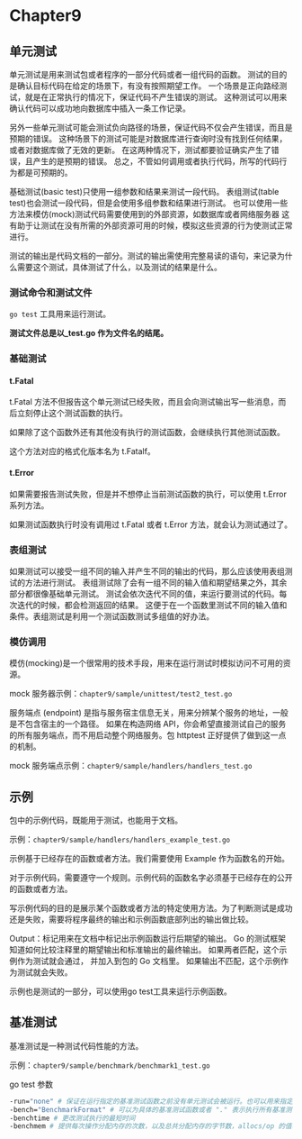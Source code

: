 # Chapter9

## 单元测试
单元测试是用来测试包或者程序的一部分代码或者一组代码的函数。
测试的目的是确认目标代码在给定的场景下，有没有按照期望工作。
一个场景是正向路经测试，就是在正常执行的情况下，保证代码不产生错误的测试。
这种测试可以用来确认代码可以成功地向数据库中插入一条工作记录。

另外一些单元测试可能会测试负向路径的场景，保证代码不仅会产生错误，而且是预期的错误。
这种场景下的测试可能是对数据库进行查询时没有找到任何结果，或者对数据库做了无效的更新。
在这两种情况下，测试都要验证确实产生了错误，且产生的是预期的错误。
总之，不管如何调用或者执行代码，所写的代码行为都是可预期的。

基础测试(basic test)只使用一组参数和结果来测试一段代码。
表组测试(table test)也会测试一段代码，但是会使用多组参数和结果进行测试。
也可以使用一些方法来模仿(mock)测试代码需要使用到的外部资源，如数据库或者网络服务器
这有助于让测试在没有所需的外部资源可用的时候，模拟这些资源的行为使测试正常进行。

测试的输出是代码文档的一部分。测试的输出需使用完整易读的语句，来记录为什么需要这个测试，具体测试了什么，以及测试的结果是什么。

### 测试命令和测试文件
`go test` 工具用来运行测试。

**测试文件总是以_test.go 作为文件名的结尾。**

### 基础测试
#### t.Fatal
t.Fatal 方法不但报告这个单元测试已经失败，而且会向测试输出写一些消息，而后立刻停止这个测试函数的执行。

如果除了这个函数外还有其他没有执行的测试函数，会继续执行其他测试函数。

这个方法对应的格式化版本名为 t.Fatalf。

#### t.Error
如果需要报告测试失败，但是并不想停止当前测试函数的执行，可以使用 t.Error 系列方法。

如果测试函数执行时没有调用过 t.Fatal 或者 t.Error 方法，就会认为测试通过了。

### 表组测试
如果测试可以接受一组不同的输入并产生不同的输出的代码，那么应该使用表组测试的方法进行测试。
表组测试除了会有一组不同的输入值和期望结果之外，其余部分都很像基础单元测试。
测试会依次迭代不同的值，来运行要测试的代码。每次迭代的时候，都会检测返回的结果。
这便于在一个函数里测试不同的输入值和条件。表组测试是利用一个测试函数测试多组值的好办法。

### 模仿调用
模仿(mocking)是一个很常用的技术手段，用来在运行测试时模拟访问不可用的资源。

mock 服务器示例：`chapter9/sample/unittest/test2_test.go`

服务端点 (endpoint) 是指与服务宿主信息无关，用来分辨某个服务的地址，一般是不包含宿主的一个路径。
如果在构造网络 API，你会希望直接测试自己的服务的所有服务端点，而不用启动整个网络服务。包 httptest 正好提供了做到这一点的机制。

mock 服务端点示例：`chapter9/sample/handlers/handlers_test.go`

## 示例
包中的示例代码，既能用于测试，也能用于文档。

示例：`chapter9/sample/handlers/handlers_example_test.go`

示例基于已经存在的函数或者方法。我们需要使用 Example 作为函数名的开始。

对于示例代码，需要遵守一个规则。示例代码的函数名字必须基于已经存在的公开的函数或者方法。

写示例代码的目的是展示某个函数或者方法的特定使用方法。为了判断测试是成功还是失败，需要将程序最终的输出和示例函数底部列出的输出做比较。

Output：标记用来在文档中标记出示例函数运行后期望的输出。
Go 的测试框架知道如何比较注释里的期望输出和标准输出的最终输出。
如果两者匹配，这个示例作为测试就会通过， 并加入到包的 Go 文档里。
如果输出不匹配，这个示例作为测试就会失败。

示例也是测试的一部分，可以使用go test工具来运行示例函数。

## 基准测试
基准测试是一种测试代码性能的方法。

示例：`chapter9/sample/benchmark/benchmark1_test.go`

go test 参数

```bash
-run="none" # 保证在运行指定的基准测试函数之前没有单元测试会被运行。也可以用来指定要运行的特定函数。
-bench="BenchmarkFormat" # 可以为具体的基准测试函数或者 "." 表示执行所有基准测试
-benchtime # 更改测试执行的最短时间
-benchmem # 提供每次操作分配内存的次数，以及总共分配内存的字节数，allocs/op 的值表示每次操作从堆上分配内存的次数，B/op 的值表示每次操作分配的字节数
```